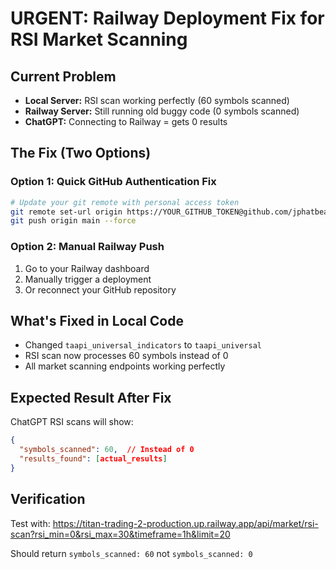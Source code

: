 # URGENT: Railway Deployment Fix for RSI Market Scanning

## Current Problem
- **Local Server:** RSI scan working perfectly (60 symbols scanned)
- **Railway Server:** Still running old buggy code (0 symbols scanned)  
- **ChatGPT:** Connecting to Railway = gets 0 results

## The Fix (Two Options)

### Option 1: Quick GitHub Authentication Fix
```bash
# Update your git remote with personal access token
git remote set-url origin https://YOUR_GITHUB_TOKEN@github.com/jphatbeats/CryptoMigrate.git
git push origin main --force
```

### Option 2: Manual Railway Push
1. Go to your Railway dashboard
2. Manually trigger a deployment
3. Or reconnect your GitHub repository

## What's Fixed in Local Code
- Changed `taapi_universal_indicators` to `taapi_universal` 
- RSI scan now processes 60 symbols instead of 0
- All market scanning endpoints working perfectly

## Expected Result After Fix
ChatGPT RSI scans will show:
```json
{
  "symbols_scanned": 60,  // Instead of 0
  "results_found": [actual_results]
}
```

## Verification
Test with: https://titan-trading-2-production.up.railway.app/api/market/rsi-scan?rsi_min=0&rsi_max=30&timeframe=1h&limit=20

Should return `symbols_scanned: 60` not `symbols_scanned: 0`